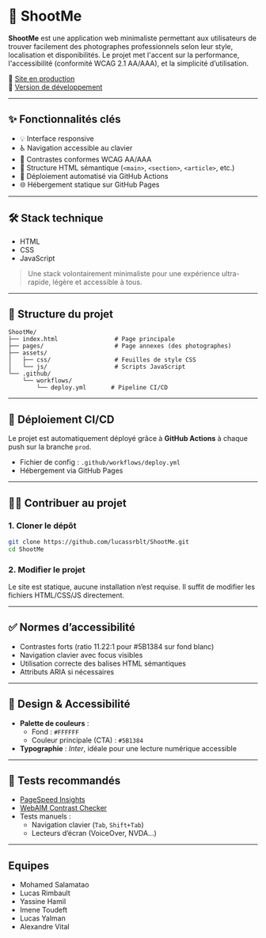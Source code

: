 
# 📸 ShootMe

**ShootMe** est une application web minimaliste permettant aux utilisateurs de trouver facilement des photographes professionnels selon leur style, localisation et disponibilités. Le projet met l'accent sur la performance, l'accessibilité (conformité WCAG 2.1 AA/AAA), et la simplicité d’utilisation.

🔗 [Site en production](https://lucassrblt.github.io/ShootMe/)  
🔗 [Version de développement](https://lucassrblt.github.io/ShootMe/dev/index.html)

---

## ✨ Fonctionnalités clés

- 💡 Interface responsive
- ♿ Navigation accessible au clavier
- 🎨 Contrastes conformes WCAG AA/AAA
- 🧱 Structure HTML sémantique (`<main>`, `<section>`, `<article>`, etc.)
- 🚀 Déploiement automatisé via GitHub Actions
- 🌐 Hébergement statique sur GitHub Pages

---

## 🛠️ Stack technique

- HTML
- CSS
- JavaScript

> Une stack volontairement minimaliste pour une expérience ultra-rapide, légère et accessible à tous.

---

## 📁 Structure du projet

```
ShootMe/
├── index.html                # Page principale
├── pages/                    # Page annexes (des photographes)
├── assets/
│   ├── css/                  # Feuilles de style CSS
│   └── js/                   # Scripts JavaScript
└── .github/
    └── workflows/
        └── deploy.yml       # Pipeline CI/CD
```

---

## 🚀 Déploiement CI/CD

Le projet est automatiquement déployé grâce à **GitHub Actions** à chaque push sur la branche `prod`.

- Fichier de config : `.github/workflows/deploy.yml`
- Hébergement via GitHub Pages

---

## 🧑‍💻 Contribuer au projet

### 1. Cloner le dépôt

```bash
git clone https://github.com/lucassrblt/ShootMe.git
cd ShootMe
```

### 2. Modifier le projet

Le site est statique, aucune installation n’est requise. Il suffit de modifier les fichiers HTML/CSS/JS directement.

---

## ✅ Normes d’accessibilité

- Contrastes forts (ratio 11.22:1 pour #5B1384 sur fond blanc)
- Navigation clavier avec focus visibles
- Utilisation correcte des balises HTML sémantiques
- Attributs ARIA si nécessaires

---

## 🎨 Design & Accessibilité

- **Palette de couleurs** :
  - Fond : `#FFFFFF`
  - Couleur principale (CTA) : `#5B1384`
- **Typographie** : *Inter*, idéale pour une lecture numérique accessible

---

## 🧪 Tests recommandés

- [PageSpeed Insights](https://pagespeed.web.dev/)
- [WebAIM Contrast Checker](https://webaim.org/resources/contrastchecker/)
- Tests manuels :
  - Navigation clavier (`Tab`, `Shift+Tab`)
  - Lecteurs d’écran (VoiceOver, NVDA…)

---

## Equipes
- Mohamed Salamatao
- Lucas Rimbault 
- Yassine Hamil
- Imene Toudeft
- Lucas Yalman 
- Alexandre Vital

